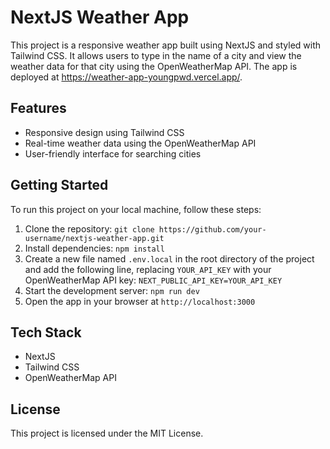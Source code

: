 <!DOCTYPE html>
<html lang="en">
<head>
	<meta charset="UTF-8">
	<meta name="viewport" content="width=device-width, initial-scale=1.0">
</head>
<body>
	<h1>NextJS Weather App</h1>
	<p>This project is a responsive weather app built using NextJS and styled with Tailwind CSS. It allows users to type in the name of a city and view the weather data for that city using the OpenWeatherMap API. The app is deployed at <a href="https://weather-app-youngpwd.vercel.app/" target="_blank">https://weather-app-youngpwd.vercel.app/</a>.</p>
	<h2>Features</h2>
	<ul>
		<li>Responsive design using Tailwind CSS</li>
		<li>Real-time weather data using the OpenWeatherMap API</li>
		<li>User-friendly interface for searching cities</li>
	</ul>
	<h2>Getting Started</h2>
	<p>To run this project on your local machine, follow these steps:</p>
	<ol>
		<li>Clone the repository: <code>git clone https://github.com/your-username/nextjs-weather-app.git</code></li>
		<li>Install dependencies: <code>npm install</code></li>
		<li>Create a new file named <code>.env.local</code> in the root directory of the project and add the following line, replacing <code>YOUR_API_KEY</code> with your OpenWeatherMap API key: <code>NEXT_PUBLIC_API_KEY=YOUR_API_KEY</code></li>
		<li>Start the development server: <code>npm run dev</code></li>
		<li>Open the app in your browser at <code>http://localhost:3000</code></li>
	</ol>
	<h2>Tech Stack</h2>
	<ul>
		<li>NextJS</li>
		<li>Tailwind CSS</li>
		<li>OpenWeatherMap API</li>
	</ul>
	<h2>License</h2>
	<p>This project is licensed under the MIT License.</p>
</body>
</html>
